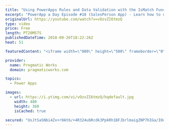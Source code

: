 ```yaml
---
title: "Using PowerApps Rules and Data Validation with the IsMatch Function"
excerpt: "PowerApp a Day Episode #18 (SalesPerson App) - Learn how to use PoweApps rules to enforce data validation and make the user experience even better. Also learn the manual techniques for doing the same type of data validation.   Power App Training: https://pragmaticworks.com/Training/On-Demand-Training/Introduction-to-Powerapps"
originalUrl: https://youtube.com/watch?v=vOzvZI6tmzQ
type: video
price: Free
length: PT20M57S
publishedDateTime: 2018-09-26T18:22:26Z
heat: 51

featuredContent: "<iframe width=\"800\" height=\"500\" frameborder=\"0\" src=\"https://www.youtube.com/embed/vOzvZI6tmzQ\" allow=\"accelerometer; autoplay; encrypted-media; gyroscope; picture-in-picture\" allowfullscreen></iframe>"

provider:
  name: Progmatic Works
  domain: pragmaticworks.com

topics:
  - Power Apps

images:
  - url: https://i.ytimg.com/vi/vOzvZI6tmzQ/hqdefault.jpg
    width: 480
    height: 360
    isCached: true

secured: "UsJtSaSNbi4Zx+r0At6/+4R324ubRcdk3PpkRh1BFJbrlmaigZNP7hIGa/IOdQkqIFB/r5S/1349CyS5KOL9MV3RVnfm8iF0SuIOBtZ/Mu8sOnlPIa6vyOVueMzzPeWXTSzZiQxLYEhLcUw1mCIN4i0htQA8r8eEJ0TsASbEml0TTKJWIfsHog2hJeT2vJ3uHIeMbPUzhtunL1auki3RDy/tQkRVuK5DAVnGPQu4urhtEc3LADqg8EoyCh+FM93o0AfwG2UDkPymWTUZdT05A7M3c7V5c6XKziIkJe2nFv3dFMWoMCh+k8/oxvoKIiKBHxHn7cJg4/vWT7v/dtsC6ktDpUgKV6ihE80kR9LaQ/F7B796CCXh2+wbWBgFgO+3fFZBUb/q0prl/aTWctLHk90s410AX05kQCElqX9IuTI=;O9Xr4tKo2FlXWWDFhHStkA=="
---
```


